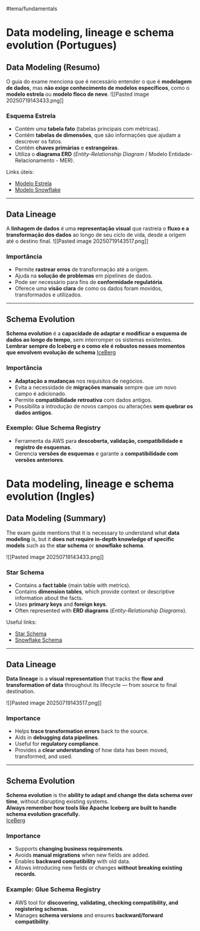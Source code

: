#tema/fundamentals 
# Data modeling, lineage e schema evolution (Portugues)
## Data Modeling (Resumo)

O guia do exame menciona que é necessário entender o que é **modelagem de dados**, mas **não exige conhecimento de modelos específicos**, como o **modelo estrela** ou **modelo floco de neve**.
![[Pasted image 20250719143433.png]]
### Esquema Estrela

- Contém uma **tabela fato** (tabelas principais com métricas).
- Contém **tabelas de dimensões**, que são informações que ajudam a descrever os fatos.
- Contém **chaves primárias** e **estrangeiras**.
- Utiliza o **diagrama ERD** (*Entity-Relationship Diagram* / Modelo Entidade-Relacionamento - MER).

Links úteis:
- [Modelo Estrela](https://www.engdeanalytics.com.br/chapters/08/03/esquema_estrela.html)
- [Modelo Snowflake](https://www.mindtek.com.br/2024/03/modelagem-de-dados-snowflake/)

---

## Data Lineage

A **linhagem de dados** é uma **representação visual** que rastreia o **fluxo e a transformação dos dados** ao longo de seu ciclo de vida, desde a origem até o destino final.
![[Pasted image 20250719143517.png]]
### Importância

- Permite **rastrear erros** de transformação até a origem.
- Ajuda na **solução de problemas** em pipelines de dados.
- Pode ser necessário para fins de **conformidade regulatória**.
- Oferece uma **visão clara** de como os dados foram movidos, transformados e utilizados.

---

## Schema Evolution

**Schema evolution** é a **capacidade de adaptar e modificar o esquema de dados ao longo do tempo**, sem interromper os sistemas existentes.
**Lembrar sempre do Iceberg e o como ele é robustos nesses momentos que envolvem evolução de schema**
[IceBerg](https://www.notion.so/ICEBERG-211cb6116377802892f6e7156ac0ed3a)

### Importância

- **Adaptação a mudanças** nos requisitos de negócios.
- Evita a necessidade de **migrações manuais** sempre que um novo campo é adicionado.
- Permite **compatibilidade retroativa** com dados antigos.
- Possibilita a introdução de novos campos ou alterações **sem quebrar os dados antigos**.

### Exemplo: Glue Schema Registry

- Ferramenta da AWS para **descoberta, validação, compatibilidade e registro de esquemas**.
- Gerencia **versões de esquemas** e garante a **compatibilidade com versões anteriores**.

# Data modeling, lineage e schema evolution (Ingles)
## Data Modeling (Summary)

The exam guide mentions that it is necessary to understand what **data modeling** is, but it **does not require in-depth knowledge of specific models** such as the **star schema** or **snowflake schema**.

![[Pasted image 20250719143433.png]]

### Star Schema

- Contains a **fact table** (main table with metrics).
- Contains **dimension tables**, which provide context or descriptive information about the facts.
- Uses **primary keys** and **foreign keys**.
- Often represented with **ERD diagrams** (*Entity-Relationship Diagrams*).

Useful links:  
- [Star Schema](https://www.engdeanalytics.com.br/chapters/08/03/esquema_estrela.html)  
- [Snowflake Schema](https://www.mindtek.com.br/2024/03/modelagem-de-dados-snowflake/)

---

## Data Lineage

**Data lineage** is a **visual representation** that tracks the **flow and transformation of data** throughout its lifecycle — from source to final destination.

![[Pasted image 20250719143517.png]]

### Importance

- Helps **trace transformation errors** back to the source.
- Aids in **debugging data pipelines**.
- Useful for **regulatory compliance**.
- Provides a **clear understanding** of how data has been moved, transformed, and used.

---

## Schema Evolution

**Schema evolution** is the **ability to adapt and change the data schema over time**, without disrupting existing systems.  
**Always remember how tools like Apache Iceberg are built to handle schema evolution gracefully.**  
[IceBerg](https://www.notion.so/ICEBERG-211cb6116377802892f6e7156ac0ed3a)

### Importance

- Supports **changing business requirements**.
- Avoids **manual migrations** when new fields are added.
- Enables **backward compatibility** with old data.
- Allows introducing new fields or changes **without breaking existing records**.

### Example: Glue Schema Registry

- AWS tool for **discovering, validating, checking compatibility, and registering schemas**.
- Manages **schema versions** and ensures **backward/forward compatibility**.
